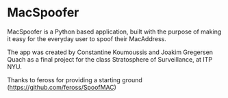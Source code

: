 # MacSpoofer

MacSpoofer is a Python based application, built with the purpose of making it easy for the everyday user to spoof their MacAddress.

The app was created by Constantine Koumoussis and Joakim Gregersen Quach as a final project for the class Stratosphere of Surveillance, at ITP NYU.

Thanks to feross for providing a starting ground (https://github.com/feross/SpoofMAC)
